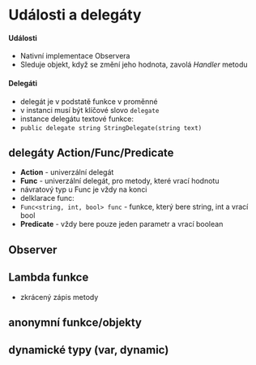 # Události a delegáty
#### Události
* Nativní implementace Observera
* Sleduje objekt, když se změní jeho hodnota, zavolá _Handler_ metodu 

#### Delegáti
* delegát je v podstatě funkce v proměnné
* v instanci musí být klíčové slovo `delegate`
* instance delegátu textové funkce:
* ```public delegate string StringDelegate(string text)```
## delegáty Action/Func/Predicate
* __Action__ - univerzální delegát
* __Func__ - univerzální delegát, pro metody, které vrací hodnotu
* návratový typ u Func je vždy na konci
* delklarace func:
* ```Func<string, int, bool> func``` - funkce, který bere string, int a vrací bool
* __Predicate__ - vždy bere pouze jeden parametr a vrací boolean
## Observer
## Lambda funkce
* zkrácený zápis metody
## anonymní funkce/objekty

## dynamické typy (var, dynamic)

